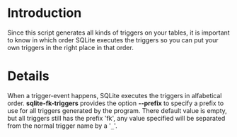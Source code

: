 # Introduction #

Since this script generates all kinds of triggers on your tables, it is important to know in which order SQLite executes the triggers so you can put your own triggers in the right place in that order.

# Details #

When a trigger-event happens, SQLite executes the triggers in alfabetical order.  **sqlite-fk-triggers** provides the option **--prefix** to specify a prefix to use for all triggers generated by the program.  There default value is empty, but all triggers still has the prefix 'fk', any value specified will be separated from the normal trigger name by a '`_`'.